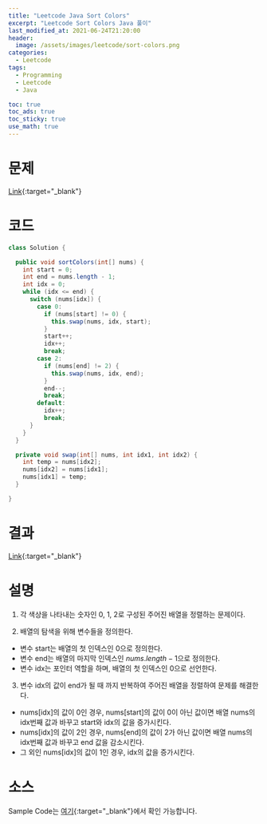 ```yaml
---
title: "Leetcode Java Sort Colors"
excerpt: "Leetcode Sort Colors Java 풀이"
last_modified_at: 2021-06-24T21:20:00
header:
  image: /assets/images/leetcode/sort-colors.png
categories:
  - Leetcode
tags:
  - Programming
  - Leetcode
  - Java

toc: true
toc_ads: true
toc_sticky: true
use_math: true
---
```

# 문제
[Link](https://leetcode.com/problems/sort-colors/){:target="_blank"}

# 코드
```java
class Solution {

  public void sortColors(int[] nums) {
    int start = 0;
    int end = nums.length - 1;
    int idx = 0;
    while (idx <= end) {
      switch (nums[idx]) {
        case 0:
          if (nums[start] != 0) {
            this.swap(nums, idx, start);
          }
          start++;
          idx++;
          break;
        case 2:
          if (nums[end] != 2) {
            this.swap(nums, idx, end);
          }
          end--;
          break;
        default:
          idx++;
          break;
      }
    }
  }

  private void swap(int[] nums, int idx1, int idx2) {
    int temp = nums[idx2];
    nums[idx2] = nums[idx1];
    nums[idx1] = temp;
  }

}
```

# 결과
[Link](https://leetcode.com/submissions/detail/512530762/){:target="_blank"}

# 설명
1. 각 색상을 나타내는 숫자인 0, 1, 2로 구성된 주어진 배열을 정렬하는 문제이다.

2. 배열의 탐색을 위해 변수들을 정의한다.
- 변수 start는 배열의 첫 인덱스인 0으로 정의한다.
- 변수 end는 배열의 마지막 인덱스인 $nums.length - 1$으로 정의한다.
- 변수 idx는 포인터 역할을 하며, 배열의 첫 인덱스인 0으로 선언한다.

3. 변수 idx의 값이 end가 될 때 까지 반복하여 주어진 배열을 정렬하여 문제를 해결한다.
- nums[idx]의 값이 0인 경우, nums[start]의 값이 0이 아닌 값이면 배열 nums의 idx번째 값과 바꾸고 start와 idx의 값을 증가시킨다.
- nums[idx]의 값이 2인 경우, nums[end]의 값이 2가 아닌 값이면 배열 nums의 idx번째 값과 바꾸고 end 값을 감소시킨다.
- 그 외인 nums[idx]의 값이 1인 경우, idx의 값을 증가시킨다.

# 소스
Sample Code는 [여기](https://github.com/GracefulSoul/leetcode/blob/master/src/main/java/gracefulsoul/problems/SortColors.java){:target="_blank"}에서 확인 가능합니다.